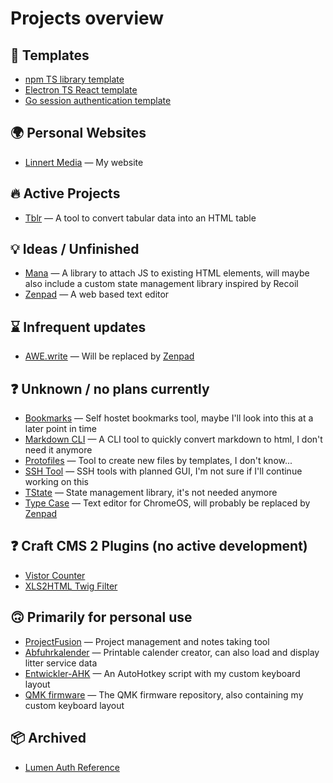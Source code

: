 # Projects overview

## 📄 Templates

- [npm TS library template](https://github.com/alinnert/npm-ts-library)
- [Electron TS React template](https://github.com/alinnert/electron-ts-react-template)
- [Go session authentication template](https://github.com/alinnert/go-session-auth-template)

## 🌍 Personal Websites

- [Linnert Media](https://github.com/alinnert/linnertmedia) &mdash; My website

## 🔥 Active Projects

- [Tblr](https://github.com/alinnert/tblr) &mdash; A tool to convert tabular data into an HTML table

## 💡 Ideas / Unfinished

- [Mana](https://github.com/alinnert/mana) &mdash; A library to attach JS to existing HTML elements, will maybe also include a custom state management library inspired by Recoil
- [Zenpad](https://github.com/alinnert/zenpad) &mdash; A web based text editor

## ⌛️ Infrequent updates

- [AWE.write](https://github.com/alinnert/awewrite) &mdash; Will be replaced by [Zenpad](https://github.com/alinnert/zenpad)

## ❓ Unknown / no plans currently

- [Bookmarks](https://github.com/alinnert/bookmarks) &mdash; Self hostet bookmarks tool, maybe I'll look into this at a later point in time
- [Markdown CLI](https://github.com/alinnert/markdown-cli) &mdash; A CLI tool to quickly convert markdown to html, I don't need it anymore
- [Protofiles](https://github.com/alinnert/protofiles) &mdash; Tool to create new files by templates, I don't know...
- [SSH Tool](https://github.com/alinnert/sshtool) &mdash; SSH tools with planned GUI, I'm not sure if I'll continue working on this
- [TState](https://github.com/alinnert/tstate) &mdash; State management library, it's not needed anymore
- [Type Case](https://github.com/alinnert/type-case) &mdash; Text editor for ChromeOS, will probably be replaced by [Zenpad](https://github.com/alinnert/zenpad)

## ❓ Craft CMS 2 Plugins (no active development)

- [Vistor Counter](https://github.com/alinnert/craft-plugin-visitorcounter)
- [XLS2HTML Twig Filter](https://github.com/alinnert/craft-plugin-xls2html-twig-filter)

## 🙃 Primarily for personal use

- [ProjectFusion](https://github.com/alinnert/project-fusion) &mdash; Project management and notes taking tool
- [Abfuhrkalender](https://github.com/alinnert/abfuhrkalender) &mdash; Printable calender creator, can also load and display litter service data
- [Entwickler-AHK](https://github.com/alinnert/entwickler-ahk) &mdash; An AutoHotkey script with my custom keyboard layout
- [QMK firmware](https://github.com/alinnert/qmk_firmware) &mdash; The QMK firmware repository, also containing my custom keyboard layout

## 📦 Archived

- [Lumen Auth Reference](https://github.com/alinnert/lumen-auth-reference)
